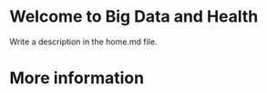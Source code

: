 # Welcome to Big Data and Health
Write a description in the home.md file.

<topics-list></topics-list>

# More information

